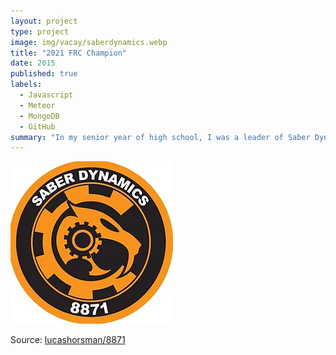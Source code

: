 ```yaml
---
layout: project
type: project
image: img/vacay/saberdynamics.webp
title: "2021 FRC Champion"
date: 2015
published: true
labels:
  - Javascript
  - Meteor
  - MongoDB
  - GitHub
summary: "In my senior year of high school, I was a leader of Saber Dynamics at James Campbell High School."
---
```


<img class="img-fluid" src="../img/vacay/saberdynamics.webp">





Source: <a href="https://github.com/lucashorsman">lucashorsman/8871</a>
